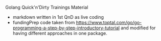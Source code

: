 Golang Quick'n'Dirty Trainings Material

- markdown written in 1st QnD as live coding
- fundingPrep code taken from https://www.toptal.com/go/go-programming-a-step-by-step-introductory-tutorial and modified for having different approaches in one package.